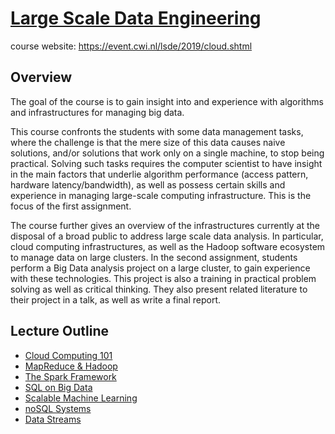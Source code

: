 # [Large Scale Data Engineering](https://hackmd.io/@distributed-systems-engineering/large-scale-data-engineering)

course website: https://event.cwi.nl/lsde/2019/cloud.shtml

## Overview 

The goal of the course is to gain insight into and experience with algorithms and infrastructures for managing big data.

This course confronts the students with some data management tasks, where the challenge is that the mere size of this data causes naive solutions, and/or solutions that work only on a single machine, to stop being practical. Solving such tasks requires the computer scientist to have insight in the main factors that underlie algorithm performance (access pattern, hardware latency/bandwidth), as well as possess certain skills and experience in managing large-scale computing infrastructure. This is the focus of the first assignment.

The course further gives an overview of the infrastructures currently at the disposal of a broad public to address large scale data analysis. In particular, cloud computing infrastructures, as well as the Hadoop software ecosystem to manage data on large clusters. In the second assignment, students perform a Big Data analysis project on a large cluster, to gain experience with these technologies. This project is also a training in practical problem solving as well as critical thinking. They also present related literature to their project in a talk, as well as write a final report.

## Lecture Outline

- [Cloud Computing 101](https://hackmd.io/@distributed-systems-engineering/cloud-computing)
- [MapReduce & Hadoop](https://hackmd.io/@distributed-systems-engineering/mapreduce-hadoop)
- [The Spark Framework](https://hackmd.io/@distributed-systems-engineering/spark)
- [SQL on Big Data](https://hackmd.io/@distributed-systems-engineering/sql-on-bigdata)
- [Scalable Machine Learning](https://hackmd.io/@distributed-systems-engineering/scalable-ml)
- [noSQL Systems](https://hackmd.io/@distributed-systems-engineering/nosql-systems)
- [Data Streams](https://hackmd.io/@distributed-systems-engineering/data-streams)

